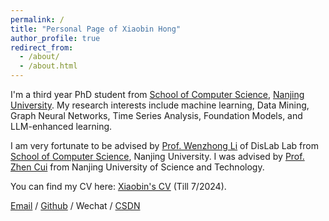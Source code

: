 ```yaml
---
permalink: /
title: "Personal Page of Xiaobin Hong"
author_profile: true
redirect_from: 
  - /about/
  - /about.html
---
```


I'm a third year PhD student from [School of Computer Science](https://cs.nju.edu.cn/), [Nanjing University](https://www.nju.edu.cn/). My research interests include machine learning, Data Mining, Graph Neural Networks, Time Series Analysis, Foundation Models, and LLM-enhanced learning.

I am very fortunate to be advised by [Prof. Wenzhong Li](https://cs.nju.edu.cn/lwz/) of DisLab Lab from [School of Computer Science](https://dislab.nju.edu.cn/), Nanjing University. I was advised by [Prof. Zhen Cui](https://vgg-ai.cn/teachers/CuiZhen/) from Nanjing University of Science and Technology.

You can find my CV here: [Xiaobin's CV](../assert/XiaobinHong_CV_en.pdf) (Till 7/2024).

[Email](xiaobinhong@smail.nju.edu.cn) / [Github](https://github.com/XiaobinHong) / Wechat / [CSDN](https://blog.csdn.net/niaoyixiao6025?spm=1000.2115.3001.5343)
